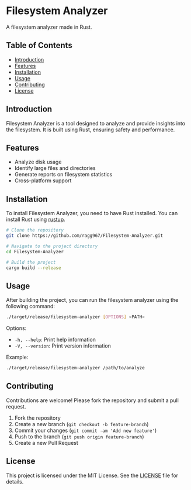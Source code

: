 # Filesystem Analyzer

A filesystem analyzer made in Rust.

## Table of Contents
- [Introduction](#introduction)
- [Features](#features)
- [Installation](#installation)
- [Usage](#usage)
- [Contributing](#contributing)
- [License](#license)

## Introduction
Filesystem Analyzer is a tool designed to analyze and provide insights into the filesystem. It is built using Rust, ensuring safety and performance.

## Features
- Analyze disk usage
- Identify large files and directories
- Generate reports on filesystem statistics
- Cross-platform support

## Installation
To install Filesystem Analyzer, you need to have Rust installed. You can install Rust using [rustup](https://rustup.rs/).

```sh
# Clone the repository
git clone https://github.com/ragg967/Filesystem-Analyzer.git

# Navigate to the project directory
cd Filesystem-Analyzer

# Build the project
cargo build --release
```

## Usage
After building the project, you can run the filesystem analyzer using the following command:

```sh
./target/release/filesystem-analyzer [OPTIONS] <PATH>
```

Options:
- `-h, --help`: Print help information
- `-V, --version`: Print version information

Example:
```sh
./target/release/filesystem-analyzer /path/to/analyze
```

## Contributing
Contributions are welcome! Please fork the repository and submit a pull request.

1. Fork the repository
2. Create a new branch (`git checkout -b feature-branch`)
3. Commit your changes (`git commit -am 'Add new feature'`)
4. Push to the branch (`git push origin feature-branch`)
5. Create a new Pull Request

## License
This project is licensed under the MIT License. See the [LICENSE](LICENSE) file for details.
